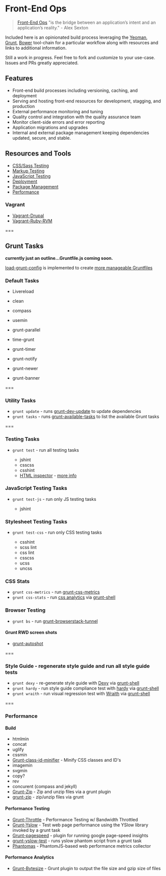 Front-End Ops
=============

>[Front-End Ops](http://www.smashingmagazine.com/2013/06/11/front-end-ops/) "is the bridge between an application’s intent and an application’s reality." - Alex Sexton

Included here is an opinionated build process leveraging the [Yeoman](http://yeoman.io/), [Grunt](http://gruntjs.com/), [Bower](http://bower.io/) tool-chain for a particular workflow along with resources and links to additional information. 

Still a work in progress. Feel free to fork and customize to your use-case. Issues and PRs greatly appreciated.

## Features

  * Front-end build processes including versioning, caching, and deployment
  * Serving and hosting front-end resources for development, stagging, and
    production
  * External performance monitoring and tuning
  * Quality control and integration with the quality assurance team
  * Monitor client-side errors and error reporting
  * Application migrations and upgrades
  * Internal and external package management keeping dependencies updated,
    secure, and stable.

## Resources and Tools

  * [CSS/Sass Testing]()
  * [Markup Testing]()
  * [JavaScript Testing]()
  * [Deployment]()
  * [Package Management]()
  * [Performance]()

### Vagrant

  * [Vagrant-Drupal](https://github.com/kwaledesign/vagrant-drupal)
  * [Vagrant-Ruby-RVM](https://github.com/kwaledesign/vagrant-ruby-rvm)

===

## Grunt Tasks
__currently just an outline...Gruntfile.js coming soon.__

[load-grunt-config]() is implemented to create [more manageable Gruntfiles](http://www.thomasboyt.com/2013/09/01/maintainable-grunt.html)

### Default Tasks
 * Livereload
 * clean
 * compass
 * usemin
 
 * grunt-parallel
 * time-grunt
 * grunt-timer
 * grunt-notify
 * grunt-newer
 * grunt-banner

===
 
### Utility Tasks
 * `grunt update` - runs [grunt-dev-update]() to update dependencies
 * `grunt tasks` - runs [grunt-available-tasks]() to list the available Grunt
   tasks

===
 
### Testing Tasks 
 * `grunt test` - run all testing tasks

   * jshint
   * csscss
   * csshint
   * [HTML inspector](https://github.com/philipwalton/html-inspector) - [more info](http://philipwalton.com/articles/introducing-html-inspector/)
 
### JavaScript Testing Tasks 
 * `grunt test-js` - run only JS testing tasks
   
   * jshint
 
### Stylesheet Testing Tasks
 * `grunt test-css` - run only CSS testing tasks
   
   * csshint
   * scss lint
   * css lint
   * csscss
   * ucss
   * uncss

### CSS Stats
  * `grunt css-metrics` - run [grunt-css-metrics]()
  * `grunt css-stats` - run [css analytics](https://gist.github.com/kwaledesign/3813516) via [grunt-shell]()
 
### Browser Testing
 * `grunt bs` - run [grunt-browserstack-tunnel]()

#### Grunt RWD screen shots
 * [grunt-autoshot](https://github.com/Ferrari/grunt-autoshot)
 
===
 
### Style Guide - regenerate style guide and run all style guide tests
 * `grunt dexy` - re-generate style guide with [Dexy](https://dexy.it) via [grunt-shell]()
 * `grunt hardy` - run style guide compliance test with
   [hardy](https://hardy.io) via [grunt-shell]()
 * `grunt wraith` - run visual regression test with [Wraith]() via [grunt-shell]()
 
===
 
### Performance
 
#### Build
 * htmlmin
 * concat
 * uglify
 * cssmin
 * [Grunt-class-id-minifier](https://npmjs.org/package/grunt-class-id-minifier) - Minify CSS classes and ID's
 * imagemin
 * svgmin
 * copy?
 * rev
 * concurent (compass and jekyll)
 * [Grunt-Zip](https://github.com/twolfson/grunt-zip) - Zip and unzip files via a grunt plugin
 * [grunt-zip](https://npmjs.org/package/grunt-zip) - zip/unzip files via grunt

#### Performance Testing
 * [Grunt-Throttle](https://github.com/tjgq/grunt-throttle) - Performance Testing w/ Bandwidth Throttled
 * [Grunt-Yslow](https://github.com/andyshora/grunt-yslow) - Test web page performance using the YSlow library invoked by a grunt task
 * [Grunt-pagespeed](https://npmjs.org/package/grunt-pagespeed) - plugin for running google page-speed insights
 * [grunt-yslow-test](https://npmjs.org/package/grunt-yslow-test) - runs yslow phantom script from a grunt task
 * [Phantomas](https://github.com/macbre/phantomas) - PhantomJS-based web performance metrics collector

#### Performance Analytics
 * [Grunt-Bytesize](https://npmjs.org/package/grunt-bytesize) - Grunt plugin to output the file size and gzip size of files


